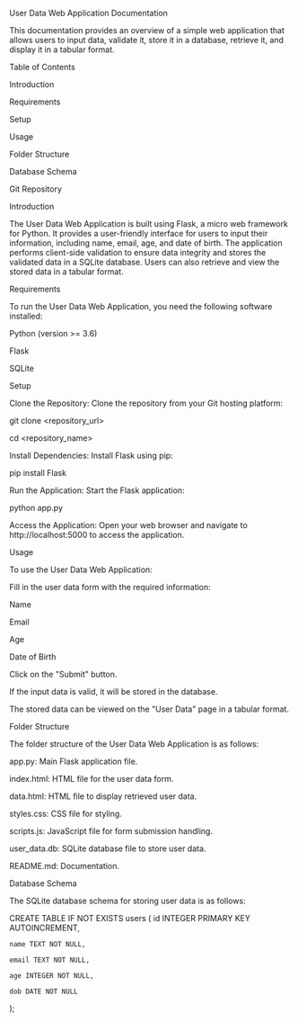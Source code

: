 User Data Web Application Documentation


This documentation provides an overview of a simple web application that allows users to input data, validate it, store it in a database, retrieve it, and display it in a tabular format.

Table of Contents

Introduction

Requirements

Setup

Usage

Folder Structure

Database Schema

Git Repository

Introduction

The User Data Web Application is built using Flask, a micro web framework for Python. It provides a user-friendly interface for users to input their information, including name, email, age, and date of birth. The application performs client-side validation to ensure data integrity and stores the validated data in a SQLite database. Users can also retrieve and view the stored data in a tabular format.

Requirements

To run the User Data Web Application, you need the following software installed:

Python (version >= 3.6)

Flask

SQLite

Setup

Clone the Repository: Clone the repository from your Git hosting platform:

git clone <repository_url>

cd <repository_name>

Install Dependencies: Install Flask using pip:

pip install Flask

Run the Application: Start the Flask application:


python app.py

Access the Application: Open your web browser and navigate to http://localhost:5000 to access the application.

Usage

To use the User Data Web Application:

Fill in the user data form with the required information:

Name

Email

Age

Date of Birth

Click on the "Submit" button.


If the input data is valid, it will be stored in the database.

The stored data can be viewed on the "User Data" page in a tabular format.

Folder Structure

The folder structure of the User Data Web Application is as follows:

app.py: Main Flask application file.

index.html: HTML file for the user data form.

data.html: HTML file to display retrieved user data.

styles.css: CSS file for styling.

scripts.js: JavaScript file for form submission handling.

user_data.db: SQLite database file to store user data.

README.md: Documentation.

Database Schema

The SQLite database schema for storing user data is as follows:

CREATE TABLE IF NOT EXISTS users (
    id INTEGER PRIMARY KEY AUTOINCREMENT,
    
    name TEXT NOT NULL,
    
    email TEXT NOT NULL,
    
    age INTEGER NOT NULL,
    
    dob DATE NOT NULL
);
